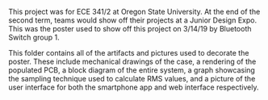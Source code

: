 ﻿This project was for ECE 341/2 at Oregon State University. At the end of the second term, teams 
would show off their projects at a Junior Design Expo. This was the poster used to show off this 
project on 3/14/19 by Bluetooth Switch group 1. 

This folder contains all of the artifacts and pictures used to decorate the poster. These include 
mechanical drawings of the case, a rendering of the populated PCB, a block diagram of the entire
system, a graph showcasing the sampling technique used to calculate RMS values, and a picture of
the user interface for both the smartphone app and web interface respectively.
